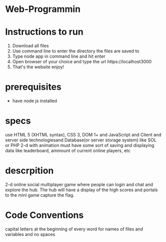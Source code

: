 # Web-Programmin
# Instructions to run
1) Download all files
2) Use command line to enter the directory the files are saved to
3) Type node app in command line and hit enter
4) Open browser of your choice and type the url  https://localhost3000
5) That's the website enjoy!
# prerequisites
- have node js installed
# specs
use HTML 5 (XHTML syntax), CSS 3, DOM 1+ and JavaScript and Client and server side technologiesand Database(or server storage system) like SOL or PHP
2-d with animation
must have some sort of saving and displaying data like leaderboard, ammount of current online players, etc
# descrpition
2-d online social multiplayer game where people can login and chat and explore the hub. The hub will have a display of the high scores and portals to the mini game capture the flag. 

# Code Conventions
capital letters at the beginning of every word for names of files and variables and no spaces
